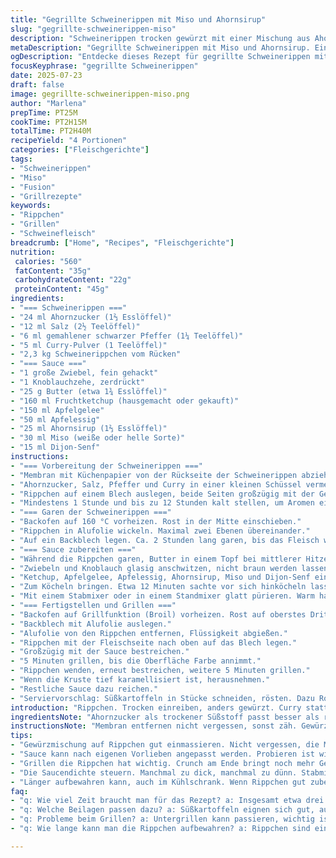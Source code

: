 ```yaml
---
title: "Gegrillte Schweinerippen mit Miso und Ahornsirup"
slug: "gegrillte-schweinerippen-miso"
description: "Schweinerippen trocken gewürzt mit einer Mischung aus Ahornzucker, Salz, schwarzem Pfeffer und Curry. Anschließend langsam im Ofen gegart. Sauce mit Zwiebeln, Knoblauch, Apfelgelee, Apfelessig, Miso, Ahornsirup und Dijon-Senf, eingekocht und püriert. Abschluss durch schnelles Grillen mit reichlich Sauce, bis karamellisiert. Geschmacksträger Miso ersetzt Sojasauce, Curry ersetzt Senfpulver, kurzes Einweichen. Lagerzeit leicht variiert und Garzeit minimal angepasst. Das Resultat saftig, süß-säuerlich, umami-reich. 4 Portionen."
metaDescription: "Gegrillte Schweinerippen mit Miso und Ahornsirup. Ein köstliche Rezept mit süß-säuerlicher Sauce und kräftigen Gewürzen. Perfekt für den nächsten Grillabend."
ogDescription: "Entdecke dieses Rezept für gegrillte Schweinerippen mit einer einzigartigen Miso-Ahornsirup-Sauce. Ein Genuss für alle Liebhaber von fusion Küche."
focusKeyphrase: "gegrillte Schweinerippen"
date: 2025-07-23
draft: false
image: gegrillte-schweinerippen-miso.png
author: "Marlena"
prepTime: PT25M
cookTime: PT2H15M
totalTime: PT2H40M
recipeYield: "4 Portionen"
categories: ["Fleischgerichte"]
tags:
- "Schweinerippen"
- "Miso"
- "Fusion"
- "Grillrezepte"
keywords:
- "Rippchen"
- "Grillen"
- "Schweinefleisch"
breadcrumb: ["Home", "Recipes", "Fleischgerichte"]
nutrition: 
 calories: "560"
 fatContent: "35g"
 carbohydrateContent: "22g"
 proteinContent: "45g"
ingredients:
- "=== Schweinerippen ==="
- "24 ml Ahornzucker (1⅔ Esslöffel)"
- "12 ml Salz (2½ Teelöffel)"
- "6 ml gemahlener schwarzer Pfeffer (1¼ Teelöffel)"
- "5 ml Curry-Pulver (1 Teelöffel)"
- "2,3 kg Schweinerippchen vom Rücken"
- "=== Sauce ==="
- "1 große Zwiebel, fein gehackt"
- "1 Knoblauchzehe, zerdrückt"
- "25 g Butter (etwa 1¾ Esslöffel)"
- "160 ml Fruchtketchup (hausgemacht oder gekauft)"
- "150 ml Apfelgelee"
- "50 ml Apfelessig"
- "25 ml Ahornsirup (1⅔ Esslöffel)"
- "30 ml Miso (weiße oder helle Sorte)"
- "15 ml Dijon-Senf"
instructions:
- "=== Vorbereitung der Schweinerippen ==="
- "Membran mit Küchenpapier von der Rückseite der Schweinerippen abziehen. Auf einem stabilen Untergrund arbeiten."
- "Ahornzucker, Salz, Pfeffer und Curry in einer kleinen Schüssel vermengen."
- "Rippchen auf einem Blech auslegen, beide Seiten großzügig mit der Gewürzmischung einreiben. Mit Frischhaltefolie abdecken."
- "Mindestens 1 Stunde und bis zu 12 Stunden kalt stellen, um Aromen einzuziehen."
- "=== Garen der Schweinerippen ==="
- "Backofen auf 160 °C vorheizen. Rost in der Mitte einschieben."
- "Rippchen in Alufolie wickeln. Maximal zwei Ebenen übereinander."
- "Auf ein Backblech legen. Ca. 2 Stunden lang garen, bis das Fleisch weich ist, leichte Anpassung möglich."
- "=== Sauce zubereiten ==="
- "Während die Rippchen garen, Butter in einem Topf bei mittlerer Hitze schmelzen."
- "Zwiebeln und Knoblauch glasig anschwitzen, nicht braun werden lassen."
- "Ketchup, Apfelgelee, Apfelessig, Ahornsirup, Miso und Dijon-Senf einrühren."
- "Zum Köcheln bringen. Etwa 12 Minuten sachte vor sich hinköcheln lassen, bis die Sauce eindickt."
- "Mit einem Stabmixer oder in einem Standmixer glatt pürieren. Warm halten."
- "=== Fertigstellen und Grillen ==="
- "Backofen auf Grillfunktion (Broil) vorheizen. Rost auf oberstes Drittel."
- "Backblech mit Alufolie auslegen."
- "Alufolie von den Rippchen entfernen, Flüssigkeit abgießen."
- "Rippchen mit der Fleischseite nach oben auf das Blech legen."
- "Großzügig mit der Sauce bestreichen."
- "5 Minuten grillen, bis die Oberfläche Farbe annimmt."
- "Rippchen wenden, erneut bestreichen, weitere 5 Minuten grillen."
- "Wenn die Kruste tief karamellisiert ist, herausnehmen."
- "Restliche Sauce dazu reichen."
- "Serviervorschlag: Süßkartoffeln in Stücke schneiden, rösten. Dazu Rotkohlsalat mit Apfelessigdressing."
introduction: "Rippchen. Trocken einreiben, anders gewürzt. Curry statt Senfpulver, um Nuancen zu geben. Süße passt nicht nur vom Ahorn, sondern auch vom Apfel in der Sauce. Weißes Miso rein, um milde Umami-Note. Ketchup nicht zu sauer, lieber hausgemacht oder mild. Lange Wärme macht das Fleisch zart. Trotzdem grillen oben drauf, für Textur. Sauce aufmixen, fast wie Barbecue, aber feiner. 4 Personen an einem Sonntag. Kann auch länger im Kühlschrank liegen. Vorbereitung flexibel. So ähnlich asiatisch trifft französisch. Dicke Schichten Geschmack. Nicht zu langweilig. Man nimmt sich Zeit, nicht pressiert."
ingredientsNote: "Ahornzucker als trockener Süßstoff passt besser als reiner Ahornsirup, um direkt auf das Fleisch zu legen, sonst wird es zäh oder zu feucht. Curry-Pulver ersetzt Senfpulver mit leicht exotischem Tasteffekt, eine kleine überraschende Note. Miso hell, weil dunkles zu dominant sein kann. Apfelgelee gibt Fruchtigkeit und Bindung, statt normaler Marmelade mehr Balance. Ketchup am besten leicht süßlich oder sogar Gemüse-basiert. Ahornsirup in der Sauce gibt nochmals Süße, die karamellisiert. Salzmenge erhöht, da Schweinefleisch stark saugt. Bei der Zwiebel die Menge leicht reduziert, damit Sauce nicht zu dominant wird. Knoblauch fein, um nicht zu beissen. Butter sorgt für geschmeidige Basis, kann durch neutrales Öl ersetzt werden, fällt dann leicht milder aus. Apfelessig bringt Säure, darf nicht zu scharf sein. Dijon scharf genug, aber auch milder Version möglich. Alles abgestimmt, damit keine Zutat dominiert. Fleischetikett kontrollieren, kein zusätzlicher Zucker im Pfannenpapier verwenden."
instructionsNote: "Membran entfernen nicht vergessen, sonst zäh. Gewürzmischung gründlich reiben, damit tief eindringt. Über Nacht besser, aber 1–2 Stunden genügen für etwas Geschmack. Backofen lange bei niedriger Hitze sorgt für Zartheit, kurze Variation möglich (± 5 Minuten). Alufolie dicht verschließen, damit Fleisch saftig bleibt. Wenden nicht nötig im Ofen. Sauce während des Garens machen, so Zeit sparen. Rühren, damit nichts anbrennt, mittlere Hitze verwenden. Mischung aufkochen und köcheln, probieren wegen Süße und Säure. Mixen unbedingt, sonst Sauce körnig. Grillen am Ende gibt Crunch, unbedingt nur beim Ende, sonst zu trocken. Sauce großzügig, lieber mehrmals bestreichen. Nicht verbrennen lassen – am besten den Punkt erwischen, wo es noch glänzt. Dazu Beilagen vorbereiten, z.B. Ofen-Süßkartoffeln rösten bei 200 °C, geht parallel. Kohl putzen, schneiden, mit Apfelessigdressing anmachen – mild. Fertig. Rippchen kurz ruhen lassen nach Grillen, dann schneiden. So bleibt Saft im Fleisch."
tips:
- "Gewürzmischung auf Rippchen gut einmassieren. Nicht vergessen, die Membran abzuziehen. Das macht das Fleisch zarter. Wenn Zeit ist, über Nacht einziehen lassen. Auch paar Stunden reichen aber. Jeder Geschmack mag es anders. Leichte Variation der Garzeit bei Bedarf. Wichtig, bei niedriger Temperatur garen. Das macht das Fleisch weich und saftig."
- "Sauce kann nach eigenen Vorlieben angepasst werden. Probieren ist wichtig. Vielleicht mehr Apfelgelee oder weniger Essig? Ketchup selbst machen ist ideal. Süßlich statt sauer. Das bringt mehr Balance. Und Miso wählen, das schmeckt mild. Jeder hat seine Vorlieben, nichts ist fest. Auch eine bunten Mischung von Früchten könnte testen. Spaß am Kochen."
- "Grillen die Rippchen hat wichtig. Crunch am Ende bringt noch mehr Geschmack. Grillfunktion vorheizen nicht vergessen. Beide Seiten bestreichen, bringt mehr Geschmack. 5 Minuten impfen, dann wenden. Nochmals bestreichen und grillen. Achte darauf, dass nichts verbrennt. Am besten, wenn die Oberfläche glänzt. Diese Technik gibt perfekte Struktur. Dazu süße Beilagen wie kartoffeln oder Rotkohl."
- "Die Saucendichte steuern. Manchmal zu dick, manchmal zu dünn. Stabmixer macht alles gut. So lange pürieren bis sie glatt ist. Prüfen beim Eindicken, sonst kann sie anbrennen. Rühren ist wichtig, dabei auch Hitze niedrig halten. Vorbereitung der Zutaten gleichzeitg mit dem Garen ist effizient. Und immer alles im Voraus bereitstellen. Das spart Zeit."
- "Länger aufbewahren kann, auch im Kühlschrank. Wenn Rippchen gut zubereitet, ist das kein Problem. Viel Geschmack bleibt, sogar noch intensiver. Diese Rippchen können auch gut für die nächste Woche sein. Dazu alle Beilagen schon vorbereiten. Am besten wird alles frisch zubereitet. Planen ist wichtig, damit alles zur richtigen Zeit fertig ist."
faq:
- "q: Wie viel Zeit braucht man für das Rezept? a: Insgesamt etwa drei Stunden, aber nur 25 Minuten Vorbereitung. Garzeit dann 2 Stunden 15 Minuten im Ofen. Das ist wichtig, damit das Fleisch schön weich wird. Kochen passiert während des Garens. Wenn du ein wenig flexibel bist, funktioniert das schon."
- "q: Welche Beilagen passen dazu? a: Süßkartoffeln eignen sich gut, auch Rotkohl salat. Apfelessig-Dressing gibt einen frischen Geschmack. Man könnte auch einfach Brot servieren. Etwas rustikal passt auch perfekt. Variationen sind wichtig, jeder hat eigenen Lieblingsgeschmack. Denk an die unterschiedlichen Kombinationen."
- "q: Probleme beim Grillen? a: Untergrillen kann passieren, wichtig ist beste Grilltemperatur. Zuerst der erste Punkt glänzen. Überwachen vor dem Verbrennen ist entscheidend. Du kannst auch immer mal wenden. Falls Rippchen trocken werden, schau nach der Zeit. Achte darauf, dass es nicht zu lange wird. Manchmal muss du anpassen."
- "q: Wie lange kann man die Rippchen aufbewahren? a: Rippchen sind einige Tage im Kühlschrank gut. Geschmack verbessert sich oft mit der Zeit. Du könntest sie einfrieren, jedoch dann nicht zu lange. 2-3 Monate optimal. Diese Maßnahmen helfen beim Genuss. Immer gut gekühlt lagern, damit nichts kaputt geht."

---
```

